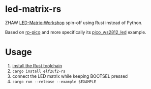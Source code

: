 # led-matrix-rs

ZHAW [LED-Matrix-Workshop] spin-off using Rust instead of Python.

Based on [rp-pico] and more specifically its [pico_ws2812_led] example.

# Usage

1. [install the Rust toolchain](https://www.rust-lang.org/tools/install)
1. `cargo install elf2uf2-rs`
1. connect the LED matrix while keeping BOOTSEL pressed
1. `cargo run --release --example $EXAMPLE`


[LED-Matrix-Workshop]: https://github.com/InES-HPMM/LED-Matrix-Workshop/tree/main
[rp-pico]: https://github.com/rp-rs/rp-hal-boards/tree/main/boards/rp-pico
[pico_ws2812_led]: https://github.com/rp-rs/rp-hal-boards/blob/main/boards/rp-pico/examples/pico_ws2812_led.rs
